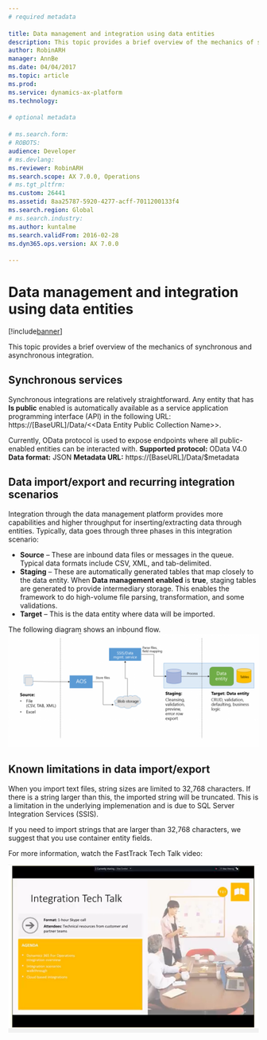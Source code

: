 ```yaml
---
# required metadata

title: Data management and integration using data entities
description: This topic provides a brief overview of the mechanics of synchronous and asynchronous integration.
author: RobinARH
manager: AnnBe
ms.date: 04/04/2017
ms.topic: article
ms.prod: 
ms.service: dynamics-ax-platform
ms.technology: 

# optional metadata

# ms.search.form: 
# ROBOTS: 
audience: Developer
# ms.devlang: 
ms.reviewer: RobinARH
ms.search.scope: AX 7.0.0, Operations
# ms.tgt_pltfrm: 
ms.custom: 26441
ms.assetid: 8aa25787-5920-4277-acff-7011200133f4
ms.search.region: Global
# ms.search.industry: 
ms.author: kuntalme
ms.search.validFrom: 2016-02-28
ms.dyn365.ops.version: AX 7.0.0

---
```


# Data management and integration using data entities

[!include[banner](../includes/banner.md)]


This topic provides a brief overview of the mechanics of synchronous and asynchronous integration.

Synchronous services
--------------------

Synchronous integrations are relatively straightforward. Any entity that has **Is public** enabled is automatically available as a service application programming interface (API) in the following URL: https://\[BaseURL\]/Data/&lt;&lt;Data Entity Public Collection Name&gt;&gt;.

Currently, OData protocol is used to expose endpoints where all public-enabled entities can be interacted with. **Supported protocol:** OData V4.0 **Data format:** JSON **Metadata URL:** https://\[BaseURL\]/Data/$metadata

## Data import/export and recurring integration scenarios
Integration through the data management platform provides more capabilities and higher throughput for inserting/extracting data through entities. Typically, data goes through three phases in this integration scenario:

-   **Source** – These are inbound data files or messages in the queue. Typical data formats include CSV, XML, and tab-delimited.
-   **Staging** – These are automatically generated tables that map closely to the data entity. When **Data management enabled** is **true**, staging tables are generated to provide intermediary storage. This enables the framework to do high-volume file parsing, transformation, and some validations.
-   **Target** – This is the data entity where data will be imported.

The following diagram shows an inbound flow. [![Inbound flow](./media/over6-1024x464.png)](./media/over6.png)

## Known limitations in data import/export
When you import text files, string sizes are limited to 32,768 characters. If there is a string larger than this, the imported string will be truncated. This is a limitation in the underlying implemenation and is due to SQL Server Integration Services (SSIS).  
 
If you need to import strings that are larger than 32,768 characters, we suggest that you use container entity fields.


For more information, watch the FastTrack Tech Talk video:

[![Integration](../data-entities/media/Integration.png)](https://www.youtube.com/watch?v=fooBvQhIo6I&list=PLcakwueIHoT_BQxAZ6VFbWgX9sAWBW3Xi&index=3 "Integration")



